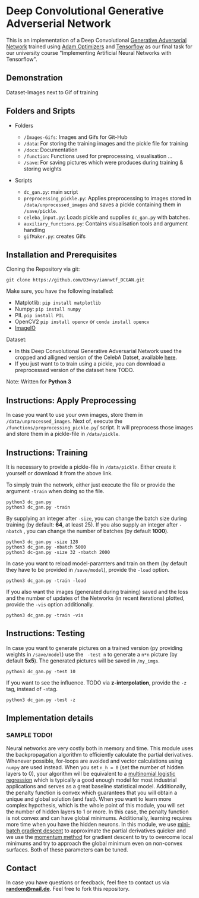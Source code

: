 # Deep Convolutional Generative Adverserial Network
This is an implementation of a Deep Convolutional [Generative Adverserial Network](https://en.wikipedia.org/wiki/Generative_adversarial_networks) trained using [Adam Optimizers](https://en.wikipedia.org/wiki/Stochastic_gradient_descent#Adam) and [Tensorflow](https://en.wikipedia.org/wiki/TensorFlow) as our final task for our university course "Implementing Artificial Neural Networks with Tensorflow".

## Demonstration
Dataset-Images next to Gif of training

## Folders and Sripts
- Folders
    + ```/Images-Gifs```: Images and Gifs for Git-Hub
    + ```/data```: For storing the training images and the pickle file for training
    + ```/docs```: Documentation
    + ```/function```: Functions used for preprocessing, visualisation ...
    + ```/save```: For saving pictures which were produces during training & storing weights

- Scripts
    + ```dc_gan.py```: main script
    + ```preprocessing_pickle.py```: Applies preprocessing to images stored in ```/data/unprocessed_images``` and saves a pickle containing them in ```/save/pickle```.
    + ```celeba_input.py```: Loads pickle and supplies ```dc_gan.py``` with batches.
    + ```auxiliary_functions.py```: Contains visualisation tools and argument handling
    + ```gifMaker.py```: creates Gifs

## Installation and Prerequisites
Cloning the Repository via git:
```
git clone https://github.com/D3vvy/iannwtf_DCGAN.git
```

Make sure, you have the following installed:
- Matplotlib: ```pip install matplotlib```
- Numpy: ```pip install numpy```
- PIL ```pip install PIL```
- OpenCV2 ```pip install opencv``` or ```conda install opencv```
- [ImageIO](https://pypi.python.org/pypi/imageio)

Dataset:
- In this Deep Convolutional Generative Adversarial Network used the cropped and alligned version of the CelebA Datset, available [here](http://mmlab.ie.cuhk.edu.hk/projects/CelebA.html).
- If you just want to to train using a pickle, you can download a preprocessed version of the dataset here TODO.

Note: Written for **Python 3**

## Instructions: Apply Preprocessing
In case you want to use your own images, store them in ```/data/unprocessed_images```. Next of, execute the ```/functions/preprocessing_pickle.py```/ script. It will preprocess those images and store them in a pickle-file in ```/data/pickle```.


## Instructions: Training
It is necessary to provide a pickle-file in  ```/data/pickle```. Either create it yourself or download it from the above link.

To simply train the network, either just execute the file or provide the argument ```-train``` when doing so the file.
```
python3 dc_gan.py
python3 dc_gan.py -train
```
By supplying an integer after ```-size```, you can change the batch size during training (by default: **64**, at least 25). If you also supply an integer after ```-nbatch``` , you can change the number of batches (by default **1000**).
```
python3 dc_gan.py -size 128
python3 dc_gan.py -nbatch 5000
python3 dc-gan.py -size 32 -nbatch 2000
```
In case you want to reload model-paramters and train on them (by default they have to be provided in ```/save/model```), provide the ```-load``` option. 
```
python3 dc_gan.py -train -load
```
If you also want the images (generated during training) saved and the loss and the number of updates of the Networks (in recent iterations) plotted, provide the ```-vis``` option additionally.
```
python3 dc_gan.py -train -vis
```

## Instructions: Testing
In case you want to generate pictures on a trained version (py providing weights in ```/save/model```) use the ``` -test n``` to generate a ```n*n``` picture (by default **5x5**). The generated pictures will be saved in ```/my_imgs```.
```
python3 dc_gan.py -test 10
```
If you want to see the influence. TODO via **z-interpolation**, provide the ```-z``` tag, instead of ```-n```tag.
```
python3 dc_gan.py -test -z
```



## Implementation details
### SAMPLE TODO!
Neural networks are very costly both in memory and time. This module uses the backpropagation algorithm to efficiently calculate the partial derivatives. Whenever possible, for-loops are avoided and vector calculations using `numpy` are used instead. When you set `n_h = 0` (set the number of hidden layers to 0), your algorithm will be equivalent to a [multinomial logistic regression](https://en.wikipedia.org/wiki/Multinomial_logistic_regression) which is typically a good enough model for most industrial applications and serves as a great baseline statistical model. Additionally, the penalty function is convex which guarantees that you will obtain a unique and global solution (and fast). When you want to learn more complex hypothesis, which is the whole point of this module, you will set the number of hidden layers to 1 or more. In this case, the penalty function is not convex and can have global minimums. Additionally, learning requires more time when you have the hidden neurons. In this module, we use [mini-batch gradient descent](https://en.wikipedia.org/wiki/Stochastic_gradient_descent) to approximate the partial derivatives quicker and we use the [momentum method](https://en.wikipedia.org/wiki/Gradient_descent#The_momentum_method) for gradient descent to try to overcome local minimums and try to approach the global minimum even on non-convex surfaces. Both of these parameters can be tuned. 


## Contact
In case you have questions or feedback, feel free to contact us via **random@mail.de**. Feel free to fork this repository.

